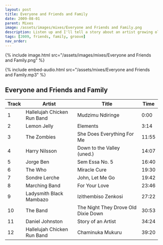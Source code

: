 ```yaml
---
layout: post
title: Everyone and Friends and Family
date: 2009-08-01
parent: Mixes
image: /assets/images/mixes/Everyone and Friends and Family.png
description: Listen up and I'll tell a story about an artist growing old
tags: [2009, friends, family, groove]
nav_order: 
---
```

{% include image.html src="/assets/images/mixes/Everyone and Friends and Family.png" %}

{% include embed-audio.html src="/assets/mixes/Everyone and Friends and Family.mp3" %}

## Everyone and Friends and Family

| Track | Artist                        | Title                                   | Time  |
|-------|-------------------------------|-----------------------------------------|-------|
| 1     | Hallelujah Chicken Run Band   | Mudzimu Ndiringe                        | 0:00  |
| 2     | Lemon Jelly                   | Elements                                | 3:14  |
| 3     | The Zombies                   | She Does Everything For Me              | 11:55 |
| 4     | Harry Nilsson                 | Down to the Valley (uned.)              | 14:07 |
| 5     | Jorge Ben                     | Sem Essa No. 5                          | 16:40 |
| 6     | The Who                       | Miracle Cure                            | 19:30 |
| 7     | Sondre Lerche                 | John, Let Me Go                         | 19:42 |
| 8     | Marching Band                 | For Your Love                           | 23:46 |
| 9     | Ladysmith Black Mambazo       | Izithembiso Zenkosi                     | 27:22 |
| 10    | The Band                      | The Night They Drove Old Dixie Down     | 30:53 |
| 11    | Daniel Johnston               | Story of an Artist                      | 34:24 |
| 12    | Hallelujah Chicken Run Band   | Chaminuka Mukuru                        | 39:20 |
